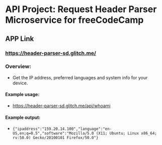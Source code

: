# API Project: Request Header Parser Microservice for freeCodeCamp

## APP Link
### https://header-parser-sd.glitch.me/

### Overview:

- Get the IP address, preferred languages and system info for your device.

#### Example usage:

- https://header-parser-sd.glitch.me/api/whoami

#### Example output:

- `{"ipaddress":"159.20.14.100","language":"en-US,en;q=0.5","software":"Mozilla/5.0 (X11; Ubuntu; Linux x86_64; rv:50.0) Gecko/20100101 Firefox/50.0"}`
